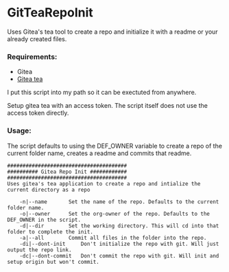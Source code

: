 # GitTeaRepoInit

Uses Gitea's tea tool to create a repo and initialize it with a readme or your already created files.

### Requirements:
 - Gitea
 - [Gitea tea](https://gitea.com/gitea/tea)

I put this script into my path so it can be exectuted from anywhere.

Setup gitea tea with an access token. The script itself does not use the access token directly.

### Usage:

The script defaults to using the DEF_OWNER variable to create a repo of the current folder name, creates a readme and commits that readme. 

```
#######################################
########## Gitea Repo Init ############
#######################################
Uses gitea's tea application to create a repo and intialize the current directory as a repo

	-n|--name		Set the name of the repo. Defaults to the current folder name.
	-o|--owner		Set the org-owner of the repo. Defaults to the DEF_OWNER in the script.
	-d|--dir		Set the working directory. This will cd into that folder to complete the init.
	-a|--all		Commit all files in the folder into the repo.
	-di|--dont-init		Don't initialize the repo with git. Will just output the repo link.
	-dc|--dont-commit	Don't commit the repo with git. Will init and setup origin but won't commit.
```
